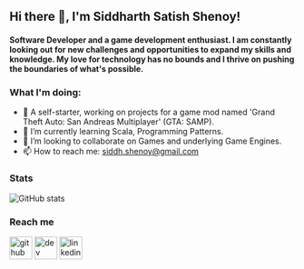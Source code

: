 ## Hi there 👋, I'm Siddharth Satish Shenoy!
#### Software Developer and a game development enthusiast. I am constantly looking out for new challenges and opportunities to expand my skills and knowledge. My love for technology has no bounds and I thrive on pushing the boundaries of what's possible.


### What I'm doing: 
 
- 🔭 A self-starter, working on projects for a game mod named 'Grand Theft Auto: San Andreas Multiplayer' (GTA: SAMP).
- 🌱 I’m currently learning Scala, Programming Patterns.
- 👯 I’m looking to collaborate on Games and underlying Game Engines. 
- 📫 How to reach me: siddh.shenoy@gmail.com




### Stats

![GitHub stats](https://github-readme-stats.vercel.app/api?username=siddhshenoy&count_private=true)  
 
### Reach me
[<img src='https://cdn.jsdelivr.net/npm/simple-icons@3.0.1/icons/github.svg' alt='github' height='40'>](https://github.com/siddhshenoy)  [<img src='https://cdn.jsdelivr.net/npm/simple-icons@3.0.1/icons/leetcode.svg' alt='dev' height='40'>](https://sabiha.hashnode.dev/)  [<img src='https://cdn.jsdelivr.net/npm/simple-icons@3.0.1/icons/linkedin.svg' alt='linkedin' height='40'>](https://www.linkedin.com/in/siddharth-s-shenoy/)
